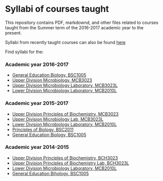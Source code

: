 # Syllabi of courses taught

This repository contains PDF, markdownd, and other files related to courses taught from the Summer term of the 2016-2017 academic year to the present. 

Syllabi from recently taught courses can also be found [here](http://friveram.com/science-teaching/)

Find syllabi for the:

### Academic year 2016-2017

- [General Education Biology, BSC1005](https://github.com/friveramariani/teaching_syllabi/tree/master/2016_2017_term/BSC1005)
- [Upper Division Microbiology, MCB3023](https://github.com/friveramariani/teaching_syllabi/tree/master/2016_2017_term/MCB3023)
- [Upper Division Microbiology Laboratory, MCB3023L](https://github.com/friveramariani/teaching_syllabi/tree/master/2016_2017_term/MCB3023L)
- [Lower Division Microbiology Laboratory, MCB2010L](https://github.com/friveramariani/teaching_syllabi/tree/master/2016_2017_term/MCB2010L)

### Academic year 2015-2017

- [Upper Division Principles of Biochemistry, MCB3023](https://github.com/friveramariani/teaching_syllabi/tree/master/2015_2016_term/BCH3023)
- [Upper Division Microbiology Lab, MCB3023L](https://github.com/friveramariani/teaching_syllabi/tree/master/2015_2016_term/MCB3023L)
- [Lower Division Microbiology Laboratory, MCB2010L](https://github.com/friveramariani/teaching_syllabi/tree/master/2015_2016_term/MCB2010L)
- [Principles of Biology, BSC2011](https://github.com/friveramariani/teaching_syllabi/tree/master/2015_2016_term/BSC2011)
- [General Education Biology, BSC1005](https://github.com/friveramariani/teaching_syllabi/tree/master/2015_2016_term/BSC1005)

### Academic year 2014-2015

- [Upper Division Principles of Biochemistry, BCH3023](https://github.com/friveramariani/teaching_syllabi/tree/master/2014_2015_term/BCH3023)
- [Upper Division Principles of Biochemistry Lab, BCH3023L](https://github.com/friveramariani/teaching_syllabi/tree/master/2014_2015_term/BCH3023L)
- [Lower Division Microbiology Laboratory, MCB2010L](https://github.com/friveramariani/teaching_syllabi/tree/master/2014_2015_term/MCB2010L)
- [General Education Bihology, BSC1005](https://github.com/friveramariani/teaching_syllabi/tree/master/2014_2015_term/BSC1005)

